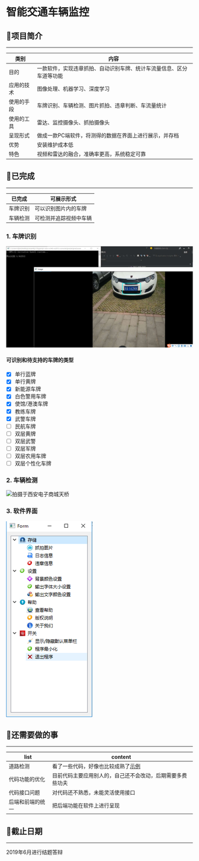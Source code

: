 # 智能交通车辆监控

## 📖项目简介
---
|类别|内容|
|------|------|
|目的|一款软件，实现违章抓拍、自动识别车牌、统计车流量信息、区分车道等功能|
|应用的技术|图像处理、机器学习、深度学习|  
|使用的手段|车牌识别、车辆检测、图片抓拍、违章判断、车流量统计|
|使用的工具|雷达、监控摄像头、抓拍摄像头|
|呈现形式|做成一款PC端软件，将测得的数据在界面上进行展示，并存档|
|优势|安装维护成本低|
|特色|视频和雷达的融合，准确率更高，系统稳定可靠|

## 🍉已完成
---
|已完成|可展示形式|
|-|-|
|车牌识别|可以识别图片内的车牌|
|车辆检测|可检测并追踪视频中车辆|

### 1. 车牌识别 

![](./lijie/c++版本/resyult.jpg)
#### 可识别和待支持的车牌的类型

- [x] 单行蓝牌
- [x] 单行黄牌
- [x] 新能源车牌
- [x] 白色警用车牌
- [x] 使馆/港澳车牌
- [x] 教练车牌
- [x] 武警车牌
- [ ] 民航车牌
- [ ] 双层黄牌
- [ ] 双层武警
- [ ] 双层军牌
- [ ] 双层农用车牌
- [ ] 双层个性化车牌

### 2. 车辆检测

![拍摄于西安电子商城天桥](./zhangyanting/cars.gif)

### 3. 软件界面

![初步界面](./yutian/menu.png)

## 🐳还需要做的事
---
|list|content|
|-|-|
|道路检测|看了一些代码，好像也比较成熟了[示例](https://github.com/ljgithub669/CarND-Advanced-Lane-Lines)|
|代码功能的优化|目前代码主要应用别人的，自己还不会改动，后期需要多费些功夫|
|代码接口问题|对代码还不熟悉，未能灵活使用接口|
|后端和前端的统一|把后端功能在软件上进行呈现|

## 🚀截止日期
---
2019年6月进行结题答辩